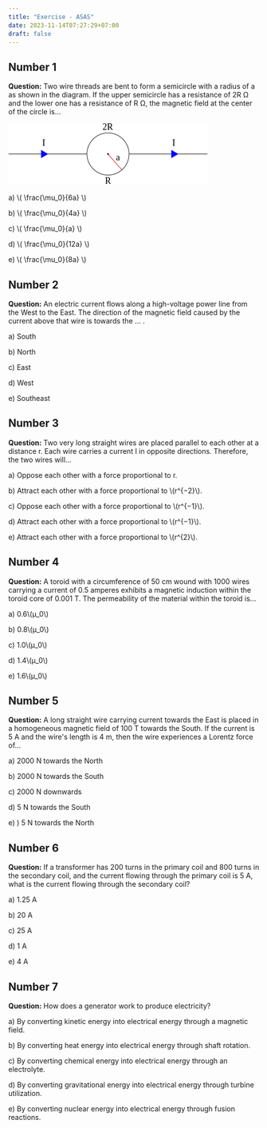 ```yaml
---
title: "Exercise - ASAS"
date: 2023-11-14T07:27:29+07:00
draft: false
---
```


## Number 1

**Question:** Two wire threads are bent to form a semicircle with a radius of a as shown in the diagram. If the upper semicircle has a resistance of 2R Ω and the lower one has a resistance of R Ω, the magnetic field at the center of the circle is...

![number 1 image](images/elin01f.png)

a) \\(
\frac{\mu_0}{6a}
\\)

b) \\(
\frac{\mu_0}{4a}
\\)

c) \\(
\frac{\mu_0}{a}
\\)

d) \\(
\frac{\mu_0}{12a}
\\)

e) \\(
\frac{\mu_0}{8a}
\\)


## Number 2

**Question:** An electric current flows along a high-voltage power line from the West to the East. The direction of the magnetic field caused by the current above that wire is towards the … .

a) South 

b) North

c) East

d) West

e) Southeast

## Number 3

**Question:** Two very long straight wires are placed parallel to each other at a distance r. Each wire carries a current I in opposite directions. Therefore, the two wires will...

a) Oppose each other with a force proportional to r.

b) Attract each other with a force proportional to \\(r^{−2}\\).

c) Oppose each other with a force proportional to \\(r^{−1}\\).

d) Attract each other with a force proportional to \\(r^{−1}\\).

e) Attract each other with a force proportional to \\(r^{2}\\).

## Number 4

**Question:** A toroid with a circumference of 50 cm wound with 1000 wires carrying a current of 0.5 amperes exhibits a magnetic induction within the toroid core of 0.001 T. The permeability of the material within the toroid is...

a) 0.6\\(μ_0\\)

b) 0.8\\(μ_0\\)

c) 1.0\\(μ_0\\)

d) 1.4\\(μ_0\\)

e) 1.6\\(μ_0\\)

## Number 5

**Question:** A long straight wire carrying current towards the East is placed in a homogeneous magnetic field of 100 T towards the South. If the current is 5 A and the wire's length is 4 m, then the wire experiences a Lorentz force of...

a) 2000 N towards the North

b) 2000 N towards the South

c) 2000 N downwards

d) 5 N towards the South

e) ) 5 N towards the North

## Number 6

**Question:** If a transformer has 200 turns in the primary coil and 800 turns in the secondary coil, and the current flowing through the primary coil is 5 A, what is the current flowing through the secondary coil?

a) 1.25 A 

b) 20 A

c) 25 A

d) 1 A

e) 4 A

## Number 7

**Question:** How does a generator work to produce electricity?

a) By converting kinetic energy into electrical energy through a magnetic field.

b) By converting heat energy into electrical energy through shaft rotation.

c) By converting chemical energy into electrical energy through an electrolyte.

d) By converting gravitational energy into electrical energy through turbine utilization.

e) By converting nuclear energy into electrical energy through fusion reactions.